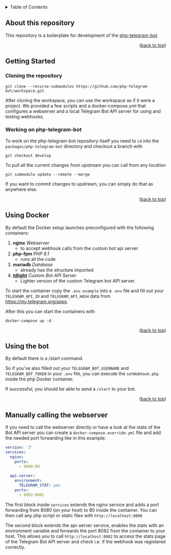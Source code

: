 <div id="top"></div>

<!-- TABLE OF CONTENTS -->
<details>
  <summary>Table of Contents</summary>
  <ol>
    <li>
      <a href="#about-this-repository">About this repository</a>
    </li>
    <li>
      <a href="#getting-started">Getting Started</a>
      <ul>
        <li><a href="#cloning-the-repository">Cloning the repository</a></li>
        <li><a href="#working-on-php-telegram-bot">Working on php-telegram-bot</a></li>
      </ul>
    </li>
    <li><a href="#using-docker">Using Docker</a></li>
    <li><a href="#using-the-bot">Using the bot</a></li>
  </ol>
</details>

## About this repository

This repository is a boilerplate for development of the [php-telegram-bot](https://github.com/php-telegram-bot/core).

<p align="right">(<a href="#top">back to top</a>)</p>

## Getting Started

### Cloning the repository

```shell
git clone --recurse-submodules https://github.com/php-telegram-bot/workspace.git
```

After cloning the workspace, you can use the workspace as if it were a project. We provided a few scripts and a
docker-compose.yml that configures a webserver and a local Telegram Bot API server for using and testing webhooks.

### Working on php-telegram-bot

To work on the php-telegram-bot repository itself you need to `cd` into the `packages/php-telegram-bot` directory and
checkout a branch with

```shell
git checkout develop
```

To pull all the current changes from upstream you can call from any location

```shell
git submodule update --remote --merge
```

If you want to commit changes to upstream, you can simply do that as anywhere else.

<p align="right">(<a href="#top">back to top</a>)</p>

## Using Docker

By default the Docker setup launches preconfigured with the following containers:

1. **nginx** _Webserver_
    - to accept webhook calls from the custom bot api server
2. **php-fpm** _PHP 8.1_
    - runs all the code
3. **mariadb** _Database_
    - already has the structure imported
4. **[tdlight](https://github.com/tdlight-team/tdlight-telegram-bot-api)** _Custom Bot API Server_
    - Lighter version of the custom Telegram bot API server.

To start the container copy the `.env.example` into a `.env` file and fill out your `TELEGRAM_API_ID`
and `TELEGRAM_API_HASH` data from https://my.telegram.org/apps.

After this you can start the containers with

```shell
docker-compose up -d
```

<p align="right">(<a href="#top">back to top</a>)</p>

## Using the bot

By default there is a /start command.

So if you've also filled out your `TELEGRAM_BOT_USERNAME` and `TELEGRAM_BOT_TOKEN` in your `.env` file, you can execute
the `setWebhook.php` inside the php Docker container.

If successful, you should be able to send a `/start` to your bot.

<p align="right">(<a href="#top">back to top</a>)</p>

## Manually calling the webserver

If you need to call the webserver directly or have a look at the stats of the Bot API server you can create
a `docker-compose.override.yml` file and add the needed port forwarding like in this example:

```yaml
version: '3'
services:
  nginx:
    ports:
      - 8080:80
        
  api-server:
    environment:
      TELEGRAM_STAT: yes
    ports:
      - 8082:8082
```

The first block inside `services` extends the nginx service and adds a port forwarding from 8080 (on your host) to 80 inside the container.
You can then call any php script or static files with `http://localhost:8080`

The second block extends the api-server service, enables the stats with an environment variable and forwards the port 8082 from the container to your host.
This allows you to call `http://localhost:8082` to access the stats page of the Telegram Bot API server and check i.e. if the webhook was registered correctly.